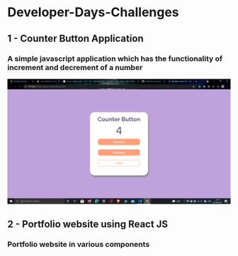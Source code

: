 # Developer-Days-Challenges

## 1 - Counter Button Application
### A simple javascript application which has the functionality of increment and decrement of a number
![alt text](https://github.com/Pulkit007/Developer-Days-Challenges/blob/main/project-images/counter-button.png)


## 2 - Portfolio website using React JS
### Portfolio website in various components
